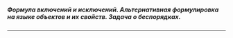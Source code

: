 ##### Формула включений и исключений. Альтернативная формулировка на языке объектов и их свойств. Задача о беспорядках.
----